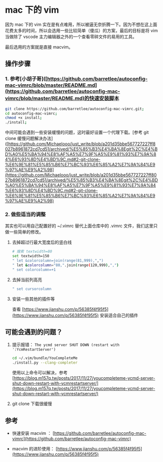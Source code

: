 # mac 下的 vim

因为 mac 下的 vim 实在是有点难用，所以被逼无奈折腾一下。因为不想在这上面花费太多的时间，所以会选用一些比较简单（傻瓜）的方案，最后的目标是将 vim 当做除了 vscode 主力编辑器之外的一个查看零碎文件的易用的工具。

最后选用的方案就是直接 macvim。

## 操作步骤

### 1. 参考[小胡子哥]([https://github.com/barretlee/autoconfig-mac-vimrc/blob/master/README.md](https://github.com/barretlee/autoconfig-mac-vimrc/blob/master/README.md)的快速安装脚本

```bash
git clone https://github.com/barretlee/autoconfig-mac-vimrc.git;
cd autoconfig-mac-vimrc;
chmod +x install;
./install;
```

中间可能会遇到一些安装缓慢的问题，这时最好设置一个代理下载。[参考 git clone 缓慢问题解决办法]([https://github.com/Michaelooo/just_write/blob/a201d35bbe567727227ff8027b8961872cd7cd51/archived/%E5%85%B3%E4%BA%8Egit%2C%E4%BD%A0%E5%BA%94%E8%AF%A5%E7%9F%A5%E9%81%93%E7%9A%84%E6%93%8D%E4%BD%9C.md#2-git-clone-%E6%9E%81%E5%85%B6%E7%BC%93%E6%85%A2%E7%9A%84%E9%97%AE%E9%A2%98](https://github.com/Michaelooo/just_write/blob/a201d35bbe567727227ff8027b8961872cd7cd51/archived/%E5%85%B3%E4%BA%8Egit%2C%E4%BD%A0%E5%BA%94%E8%AF%A5%E7%9F%A5%E9%81%93%E7%9A%84%E6%93%8D%E4%BD%9C.md#2-git-clone-%E6%9E%81%E5%85%B6%E7%BC%93%E6%85%A2%E7%9A%84%E9%97%AE%E9%A2%98)

### 2. 做些适当的调整

其实也可以用自己配置好的 ~/.vimrc 替代上面仓库中的 .vimrc 文件，我们这里只做一些简单的修改。

1. 去掉超过行最大宽度后的竖白线
   
   ```bash
   # 搜索 textwidth=80
   set textwidth=150
   " let &colorcolumn=join(range(81,999),",")
   " let &colorcolumn="80,".join(range(120,999),",")
   " set colorcolumn=+1
   ```

2. 去掉当前列高亮
   
   ```bash
   " set cursorcolumn
   ```

3. 安装一些其他的插件等
   
   查看 [https://www.jianshu.com/p/56385f4f95f5](https://www.jianshu.com/p/56385f4f95f5) 安装适合自己的插件



## 可能会遇到的问题？

1. 提示报错： `The ycmd server SHUT DOWN (restart with ':YcmRestartServer')`
   
   ```bash
   cd ~/.vim/bundle/YouCompleteMe  
   ./install.py --clang-completer  
   ```
   
   使用以上命令可以解决，参考 [https://blog.m157q.tw/posts/2017/11/27/youcompleteme-ycmd-server-shut-down-restart-with-ycmrestartserver/](https://blog.m157q.tw/posts/2017/11/27/youcompleteme-ycmd-server-shut-down-restart-with-ycmrestartserver/)
2. git clone 下载很缓慢

## 参考

- 快速安装 macvim ： [https://github.com/barretlee/autoconfig-mac-vimrc](https://github.com/barretlee/autoconfig-mac-vimrc)

- macvim 的进阶使用： [https://www.jianshu.com/p/56385f4f95f5](https://www.jianshu.com/p/56385f4f95f5)
